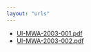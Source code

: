 ```yaml
---
layout: "urls"
---
```

* [UI-MWA-2003-001.pdf](UI-MWA-2003-001.pdf)
* [UI-MWA-2003-002.pdf](UI-MWA-2003-002.pdf)
